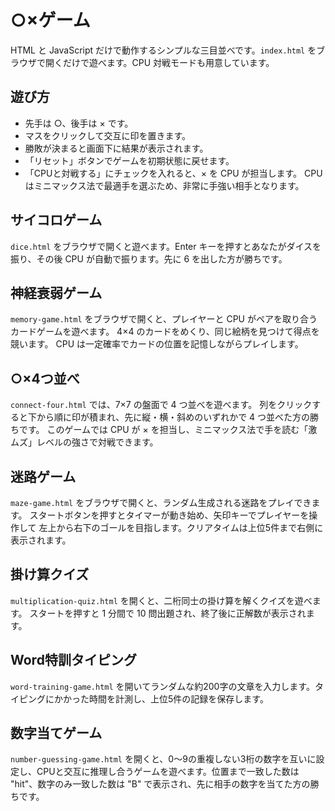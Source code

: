 # ○×ゲーム

HTML と JavaScript だけで動作するシンプルな三目並べです。`index.html` をブラウザで開くだけで遊べます。CPU 対戦モードも用意しています。
## 遊び方
- 先手は ○、後手は × です。
- マスをクリックして交互に印を置きます。
- 勝敗が決まると画面下に結果が表示されます。
- 「リセット」ボタンでゲームを初期状態に戻せます。
- 「CPUと対戦する」にチェックを入れると、× を CPU が担当します。
  CPU はミニマックス法で最適手を選ぶため、非常に手強い相手となります。

## サイコロゲーム
`dice.html` をブラウザで開くと遊べます。Enter キーを押すとあなたがダイスを振り、その後 CPU が自動で振ります。先に 6 を出した方が勝ちです。

## 神経衰弱ゲーム
`memory-game.html` をブラウザで開くと、プレイヤーと CPU がペアを取り合うカードゲームを遊べます。
4×4 のカードをめくり、同じ絵柄を見つけて得点を競います。
CPU は一定確率でカードの位置を記憶しながらプレイします。

## ○×4つ並べ
`connect-four.html` では、7×7 の盤面で 4 つ並べを遊べます。
列をクリックすると下から順に印が積まれ、先に縦・横・斜めのいずれかで 4 つ並べた方の勝ちです。
このゲームでは CPU が × を担当し、ミニマックス法で手を読む「激ムズ」レベルの強さで対戦できます。


## 迷路ゲーム
`maze-game.html` をブラウザで開くと、ランダム生成される迷路をプレイできます。
スタートボタンを押すとタイマーが動き始め、矢印キーでプレイヤーを操作して
左上から右下のゴールを目指します。クリアタイムは上位5件まで右側に表示されます。

## 掛け算クイズ
`multiplication-quiz.html` を開くと、二桁同士の掛け算を解くクイズを遊べます。
スタートを押すと 1 分間で 10 問出題され、終了後に正解数が表示されます。

## Word特訓タイピング
`word-training-game.html` を開いてランダムな約200字の文章を入力します。タイピングにかかった時間を計測し、上位5件の記録を保存します。

## 数字当てゲーム
`number-guessing-game.html` を開くと、0～9の重複しない3桁の数字を互いに設定し、CPUと交互に推理し合うゲームを遊べます。位置まで一致した数は "hit"、数字のみ一致した数は "B" で表示され、先に相手の数字を当てた方の勝ちです。
